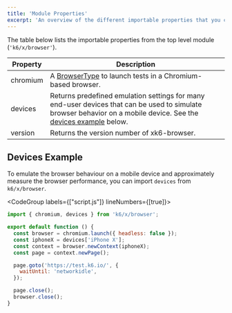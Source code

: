 ```yaml
---
title: 'Module Properties'
excerpt: 'An overview of the different importable properties that you can import from xk6-browser.'
---
```


The table below lists the importable properties from the top level module (`'k6/x/browser'`).

| Property | Description                                                                                                                                                                          |
|----------|--------------------------------------------------------------------------------------------------------------------------------------------------------------------------------------|
| chromium | A [BrowserType](/javascript-api/xk6-browser/browsertype) to launch tests in a Chromium-based browser.                                                                                |
| devices  | Returns predefined emulation settings for many end-user devices that can be used to simulate browser behavior on a mobile device. See the [devices example](#devices-example) below. |
| version  | Returns the version number of xk6-browser.                                                                                                                                           |

## Devices Example

To emulate the browser behaviour on a mobile device and approximately measure the browser performance, you can import `devices` from `k6/x/browser`.

  <CodeGroup labels={["script.js"]} lineNumbers={[true]}>

  ```javascript
  import { chromium, devices } from 'k6/x/browser';

  export default function () {
    const browser = chromium.launch({ headless: false });
    const iphoneX = devices['iPhone X'];
    const context = browser.newContext(iphoneX);
    const page = context.newPage();

    page.goto('https://test.k6.io/', {
      waitUntil: 'networkidle',
    });

    page.close();
    browser.close();
  }
  ```

  </CodeGroup>
